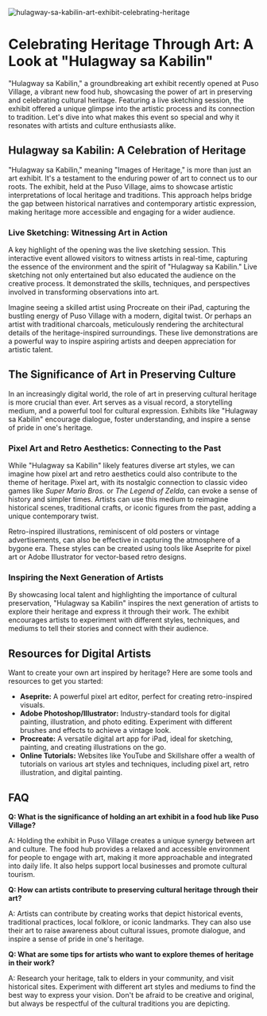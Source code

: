 ![hulagway-sa-kabilin-art-exhibit-celebrating-heritage](https://images.pexels.com/photos/1364565/pexels-photo-1364565.jpeg?auto=compress&cs=tinysrgb&fit=crop&h=627&w=1200)

# Celebrating Heritage Through Art: A Look at "Hulagway sa Kabilin"

"Hulagway sa Kabilin," a groundbreaking art exhibit recently opened at Puso Village, a vibrant new food hub, showcasing the power of art in preserving and celebrating cultural heritage. Featuring a live sketching session, the exhibit offered a unique glimpse into the artistic process and its connection to tradition. Let's dive into what makes this event so special and why it resonates with artists and culture enthusiasts alike.

## Hulagway sa Kabilin: A Celebration of Heritage

"Hulagway sa Kabilin," meaning "Images of Heritage," is more than just an art exhibit. It's a testament to the enduring power of art to connect us to our roots. The exhibit, held at the Puso Village, aims to showcase artistic interpretations of local heritage and traditions. This approach helps bridge the gap between historical narratives and contemporary artistic expression, making heritage more accessible and engaging for a wider audience.

### Live Sketching: Witnessing Art in Action

A key highlight of the opening was the live sketching session. This interactive event allowed visitors to witness artists in real-time, capturing the essence of the environment and the spirit of "Hulagway sa Kabilin." Live sketching not only entertained but also educated the audience on the creative process. It demonstrated the skills, techniques, and perspectives involved in transforming observations into art.

Imagine seeing a skilled artist using Procreate on their iPad, capturing the bustling energy of Puso Village with a modern, digital twist. Or perhaps an artist with traditional charcoals, meticulously rendering the architectural details of the heritage-inspired surroundings. These live demonstrations are a powerful way to inspire aspiring artists and deepen appreciation for artistic talent.

## The Significance of Art in Preserving Culture

In an increasingly digital world, the role of art in preserving cultural heritage is more crucial than ever. Art serves as a visual record, a storytelling medium, and a powerful tool for cultural expression. Exhibits like "Hulagway sa Kabilin" encourage dialogue, foster understanding, and inspire a sense of pride in one's heritage.

### Pixel Art and Retro Aesthetics: Connecting to the Past

While "Hulagway sa Kabilin" likely features diverse art styles, we can imagine how pixel art and retro aesthetics could also contribute to the theme of heritage. Pixel art, with its nostalgic connection to classic video games like *Super Mario Bros.* or *The Legend of Zelda*, can evoke a sense of history and simpler times. Artists can use this medium to reimagine historical scenes, traditional crafts, or iconic figures from the past, adding a unique contemporary twist.

Retro-inspired illustrations, reminiscent of old posters or vintage advertisements, can also be effective in capturing the atmosphere of a bygone era. These styles can be created using tools like Aseprite for pixel art or Adobe Illustrator for vector-based retro designs.

### Inspiring the Next Generation of Artists

By showcasing local talent and highlighting the importance of cultural preservation, "Hulagway sa Kabilin" inspires the next generation of artists to explore their heritage and express it through their work. The exhibit encourages artists to experiment with different styles, techniques, and mediums to tell their stories and connect with their audience.

## Resources for Digital Artists

Want to create your own art inspired by heritage? Here are some tools and resources to get you started:

*   **Aseprite:** A powerful pixel art editor, perfect for creating retro-inspired visuals.
*   **Adobe Photoshop/Illustrator:** Industry-standard tools for digital painting, illustration, and photo editing. Experiment with different brushes and effects to achieve a vintage look.
*   **Procreate:** A versatile digital art app for iPad, ideal for sketching, painting, and creating illustrations on the go.
*   **Online Tutorials:** Websites like YouTube and Skillshare offer a wealth of tutorials on various art styles and techniques, including pixel art, retro illustration, and digital painting.

## FAQ

**Q: What is the significance of holding an art exhibit in a food hub like Puso Village?**

A: Holding the exhibit in Puso Village creates a unique synergy between art and culture. The food hub provides a relaxed and accessible environment for people to engage with art, making it more approachable and integrated into daily life. It also helps support local businesses and promote cultural tourism.

**Q: How can artists contribute to preserving cultural heritage through their art?**

A: Artists can contribute by creating works that depict historical events, traditional practices, local folklore, or iconic landmarks. They can also use their art to raise awareness about cultural issues, promote dialogue, and inspire a sense of pride in one's heritage. 

**Q: What are some tips for artists who want to explore themes of heritage in their work?**

A: Research your heritage, talk to elders in your community, and visit historical sites. Experiment with different art styles and mediums to find the best way to express your vision. Don't be afraid to be creative and original, but always be respectful of the cultural traditions you are depicting.
